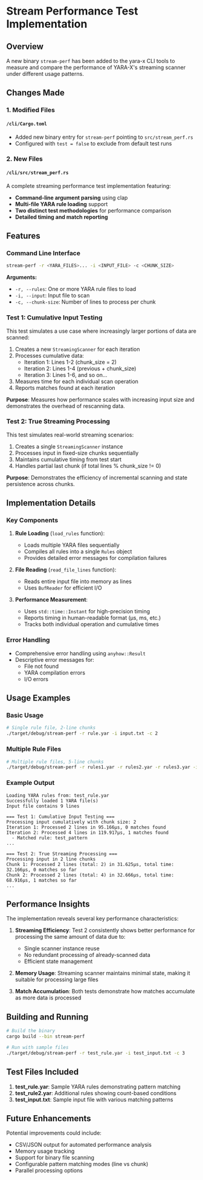 # Stream Performance Test Implementation

## Overview

A new binary `stream-perf` has been added to the yara-x CLI tools to measure and compare the performance of YARA-X's streaming scanner under different usage patterns.

## Changes Made

### 1. Modified Files

#### `/cli/Cargo.toml`
- Added new binary entry for `stream-perf` pointing to `src/stream_perf.rs`
- Configured with `test = false` to exclude from default test runs

### 2. New Files

#### `/cli/src/stream_perf.rs`
A complete streaming performance test implementation featuring:

- **Command-line argument parsing** using clap
- **Multi-file YARA rule loading** support
- **Two distinct test methodologies** for performance comparison
- **Detailed timing and match reporting**

## Features

### Command Line Interface

```bash
stream-perf -r <YARA_FILES>... -i <INPUT_FILE> -c <CHUNK_SIZE>
```

**Arguments:**
- `-r, --rules`: One or more YARA rule files to load
- `-i, --input`: Input file to scan
- `-c, --chunk-size`: Number of lines to process per chunk

### Test 1: Cumulative Input Testing

This test simulates a use case where increasingly larger portions of data are scanned:

1. Creates a new `StreamingScanner` for each iteration
2. Processes cumulative data:
   - Iteration 1: Lines 1-2 (chunk_size = 2)
   - Iteration 2: Lines 1-4 (previous + chunk_size)
   - Iteration 3: Lines 1-6, and so on...
3. Measures time for each individual scan operation
4. Reports matches found at each iteration

**Purpose**: Measures how performance scales with increasing input size and demonstrates the overhead of rescanning data.

### Test 2: True Streaming Processing

This test simulates real-world streaming scenarios:

1. Creates a single `StreamingScanner` instance
2. Processes input in fixed-size chunks sequentially
3. Maintains cumulative timing from test start
4. Handles partial last chunk (if total lines % chunk_size != 0)

**Purpose**: Demonstrates the efficiency of incremental scanning and state persistence across chunks.

## Implementation Details

### Key Components

1. **Rule Loading** (`load_rules` function):
   - Loads multiple YARA files sequentially
   - Compiles all rules into a single `Rules` object
   - Provides detailed error messages for compilation failures

2. **File Reading** (`read_file_lines` function):
   - Reads entire input file into memory as lines
   - Uses `BufReader` for efficient I/O

3. **Performance Measurement**:
   - Uses `std::time::Instant` for high-precision timing
   - Reports timing in human-readable format (µs, ms, etc.)
   - Tracks both individual operation and cumulative times

### Error Handling

- Comprehensive error handling using `anyhow::Result`
- Descriptive error messages for:
  - File not found
  - YARA compilation errors
  - I/O errors

## Usage Examples

### Basic Usage
```bash
# Single rule file, 2-line chunks
./target/debug/stream-perf -r rule.yar -i input.txt -c 2
```

### Multiple Rule Files
```bash
# Multiple rule files, 5-line chunks
./target/debug/stream-perf -r rules1.yar -r rules2.yar -r rules3.yar -i data.log -c 5
```

### Example Output

```
Loading YARA rules from: test_rule.yar
Successfully loaded 1 YARA file(s)
Input file contains 9 lines

=== Test 1: Cumulative Input Testing ===
Processing input cumulatively with chunk size: 2
Iteration 1: Processed 2 lines in 95.166µs, 0 matches found
Iteration 2: Processed 4 lines in 119.917µs, 1 matches found
  - Matched rule: test_pattern
...

=== Test 2: True Streaming Processing ===
Processing input in 2 line chunks
Chunk 1: Processed 2 lines (total: 2) in 31.625µs, total time: 32.166µs, 0 matches so far
Chunk 2: Processed 2 lines (total: 4) in 32.666µs, total time: 68.916µs, 1 matches so far
...
```

## Performance Insights

The implementation reveals several key performance characteristics:

1. **Streaming Efficiency**: Test 2 consistently shows better performance for processing the same amount of data due to:
   - Single scanner instance reuse
   - No redundant processing of already-scanned data
   - Efficient state management

2. **Memory Usage**: Streaming scanner maintains minimal state, making it suitable for processing large files

3. **Match Accumulation**: Both tests demonstrate how matches accumulate as more data is processed

## Building and Running

```bash
# Build the binary
cargo build --bin stream-perf

# Run with sample files
./target/debug/stream-perf -r test_rule.yar -i test_input.txt -c 3
```

## Test Files Included

1. **test_rule.yar**: Sample YARA rules demonstrating pattern matching
2. **test_rule2.yar**: Additional rules showing count-based conditions
3. **test_input.txt**: Sample input file with various matching patterns

## Future Enhancements

Potential improvements could include:
- CSV/JSON output for automated performance analysis
- Memory usage tracking
- Support for binary file scanning
- Configurable pattern matching modes (line vs chunk)
- Parallel processing options
